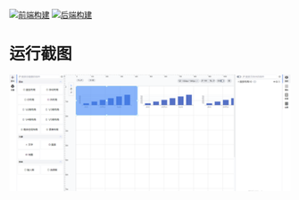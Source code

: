 
[![前端构建](https://github.com/Crtrpt/VOPD/actions/workflows/node.js.yml/badge.svg)](https://github.com/Crtrpt/VOPD/actions/workflows/node.js.yml)
[![后端构建](https://github.com/Crtrpt/VOPD/actions/workflows/maven.yml/badge.svg)](https://github.com/Crtrpt/VOPD/actions/workflows/maven.yml)
# 运行截图
 ![](./doc/img1.png)

